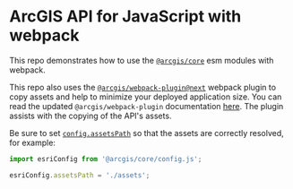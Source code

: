 # ArcGIS API for JavaScript with webpack

This repo demonstrates how to use the [`@arcgis/core`](https://www.npmjs.com/package/@arcgis/core) esm modules with webpack.

This repo also uses the [`@arcgis/webpack-plugin@next`](https://www.npmjs.com/package/@arcgis/webpack-plugin) webpack plugin to copy assets and help to minimize your deployed application size. You can read the updated `@arcgis/webpack-plugin` documentation [here](https://github.com/Esri/arcgis-webpack-plugin/tree/update-for-esm). The plugin assists with the copying of the API's assets.

Be sure to set [`config.assetsPath`](https://developers.arcgis.com/javascript/latest/api-reference/esri-config.html#assetsPath) so that the assets are correctly resolved, for example:

```js
import esriConfig from '@arcgis/core/config.js';

esriConfig.assetsPath = './assets'; 
```